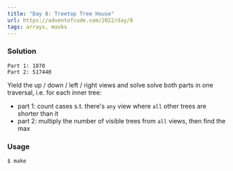 ```yaml
---
title: "Day 8: Treetop Tree House"
url: https://adventofcode.com/2022/day/8
tags: arrays, masks
---
```


### Solution
```
Part 1: 1870
Part 2: 517440
```
Yield the up / down / left / right views and solve solve both parts in one traversal,
i.e. for each inner tree:
- part 1: count cases s.t. there's `any` view where `all` other trees are shorter than it
- part 2: multiply the number of visible trees from `all` views, then find the max

### Usage
```
$ make
```
